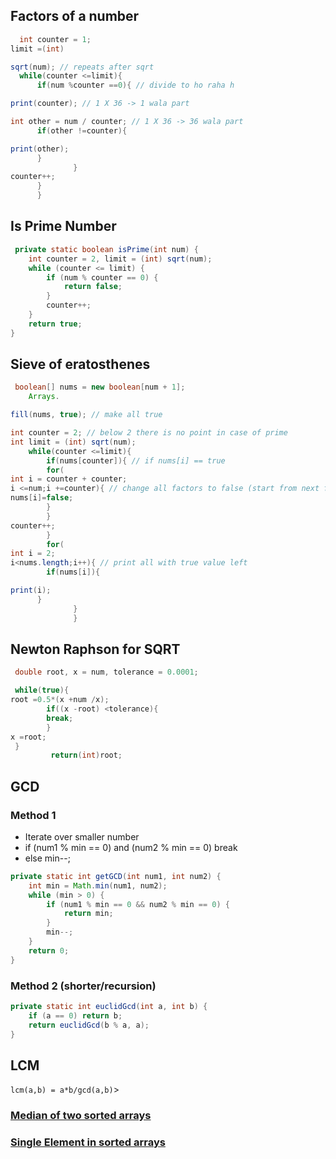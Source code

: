 ## Factors of a number

  ```java
    int counter = 1;
limit =(int)

sqrt(num); // repeats after sqrt
    while(counter <=limit){
        if(num %counter ==0){ // divide to ho raha h

print(counter); // 1 X 36 -> 1 wala part

int other = num / counter; // 1 X 36 -> 36 wala part
        if(other !=counter){

print(other);
        }
                }
counter++;
        }
        }
```

## Is Prime Number

```java
 private static boolean isPrime(int num) {
    int counter = 2, limit = (int) sqrt(num);
    while (counter <= limit) {
        if (num % counter == 0) {
            return false;
        }
        counter++;
    }
    return true;
}
```

## Sieve of eratosthenes

```java
 boolean[] nums = new boolean[num + 1]; 
    Arrays.

fill(nums, true); // make all true

int counter = 2; // below 2 there is no point in case of prime
int limit = (int) sqrt(num);
    while(counter <=limit){
        if(nums[counter]){ // if nums[i] == true
        for(
int i = counter + counter;
i <=num;i +=counter){ // change all factors to false (start from next factor so, `counter + counter` and increase by adding more counter times)
nums[i]=false;
        }
        }
counter++;
        }
        for(
int i = 2;
i<nums.length;i++){ // print all with true value left
        if(nums[i]){

print(i);
      }
              }
              }
```

## Newton Raphson for SQRT

```java
 double root, x = num, tolerance = 0.0001;

 while(true){
root =0.5*(x +num /x);
        if((x -root) <tolerance){
        break;
        }
x =root;
 }
         return(int)root;
```

## GCD

### Method 1

- Iterate over smaller number
- if (num1 % min == 0) and (num2 % min == 0) break
- else min--;

```java
private static int getGCD(int num1, int num2) {
    int min = Math.min(num1, num2);
    while (min > 0) {
        if (num1 % min == 0 && num2 % min == 0) {
            return min;
        }
        min--;
    }
    return 0;
}
```

### Method 2 (shorter/recursion)

```java
private static int euclidGcd(int a, int b) {
    if (a == 0) return b;
    return euclidGcd(b % a, a);
}
```

## LCM

`lcm(a,b) = a*b/gcd(a,b)`>

### [Median of two sorted arrays](https://www.youtube.com/watch?v=2BOgAlmyTkc&list=PLQ7ZAf76c0ZPVdhV1bAjFv0bQc1xHURzE&index=29)

### [Single Element in sorted arrays](https://www.youtube.com/watch?v=f09DayNeigg&list=PLQ7ZAf76c0ZPVdhV1bAjFv0bQc1xHURzE&index=31)


